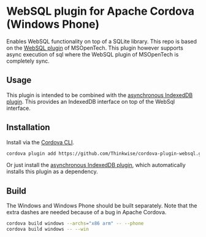 # WebSQL plugin for Apache Cordova (Windows Phone)
Enables WebSQL functionality on top of a SQLite library. This repo is based on the [WebSQL plugin](https://github.com/MSOpenTech/cordova-plugin-websql) of MSOpenTech. This plugin however supports async execution of sql where the WebSQL plugin of MSOpenTech is completely sync.

## Usage
This plugin is intended to be combined with the [asynchronous IndexedDB plugin](https://github.com/ABB-Austin/cordova-plugin-indexeddb-async). This provides an IndexedDB interface on top of the WebSql interface.

## Installation
Install via the [Cordova CLI](https://cordova.apache.org/docs/en/edge/guide_cli_index.md.html).

````bash
cordova plugin add https://github.com/Thinkwise/cordova-plugin-websql.git
````

Or just install the [asynchronous IndexedDB plugin](https://github.com/ABB-Austin/cordova-plugin-indexeddb-async), which automatically installs this plugin as a dependency.


## Build
The Windows and Windows Phone should be built separately. Note that the extra dashes are needed because of a bug in Apache Cordova.

````bash
cordova build windows --archs="x86 arm" -- --phone
cordova build windows -- --win
````
